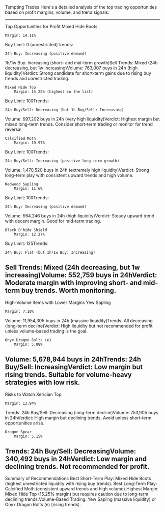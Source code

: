 Tempting Trades
Here's a detailed analysis of the top trading opportunities based on profit margins, volume, and trend signals:

---

Top Opportunities for Profit
Mixed Hide Boots

    Margin: 14.11%

Buy Limit: 0 (unrestricted)Trends:

    24h Buy: Increasing (positive demand)

1h/1w Buy: Increasing (short- and mid-term growth)Sell Trends: Mixed (24h decreasing, but 1w increasing)Volume: 763,007 buys in 24h (high liquidity)Verdict: Strong candidate for short-term gains due to rising buy trends and unrestricted trading.

    Mixed Hide Top
        Margin: 15.25% (highest in the list)

Buy Limit: 100Trends:

    24h Buy/Sell: Decreasing (but 1h Buy/Sell: Increasing)

Volume: 997,202 buys in 24h (very high liquidity)Verdict: Highest margin but mixed long-term trends. Consider short-term trading or monitor for trend reversal.

    Calcified Moth
        Margin: 10.97%

Buy Limit: 100Trends:

    24h Buy/Sell: Increasing (positive long-term growth)

Volume: 1,470,520 buys in 24h (extremely high liquidity)Verdict: Strong long-term play with consistent upward trends and high volume.

    Redwood Sapling
        Margin: 11.6%

Buy Limit: 100Trends:

    24h Buy: Increasing (positive demand)

Volume: 964,246 buys in 24h (high liquidity)Verdict: Steady upward trend with decent margin. Good for mid-term trading.

    Black D'hide Shield
        Margin: 12.27%

Buy Limit: 125Trends:

    24h Buy: Flat (but 1h/1w Buy: Increasing)

Sell Trends: Mixed (24h decreasing, but 1w increasing)Volume: 552,759 buys in 24hVerdict: Moderate margin with improving short- and mid-term buy trends. Worth monitoring.
---

High-Volume Items with Lower Margins
Yew Sapling

    Margin: 7.10%

Volume: 11,954,305 buys in 24h (massive liquidity)Trends: All decreasing (long-term decline)Verdict: High liquidity but not recommended for profit unless volume-based trading is the goal.

    Onyx Dragon Bolts (e)
        Margin: 5.08%

Volume: 5,678,944 buys in 24hTrends: 24h Buy/Sell: IncreasingVerdict: Low margin but rising trends. Suitable for volume-heavy strategies with low risk.
---

Risks to Watch
Xerician Top

    Margin: 13.94%

Trends: 24h Buy/Sell: Decreasing (long-term decline)Volume: 753,905 buys in 24hVerdict: High margin but declining trends. Avoid unless short-term opportunities arise.

    Dragon Spear
        Margin: 5.15%

Trends: 24h Buy/Sell: DecreasingVolume: 340,492 buys in 24hVerdict: Low margin and declining trends. Not recommended for profit.
---

Summary of Recommendations
Best Short-Term Play: Mixed Hide Boots (highest unrestricted liquidity with rising buy trends).
Best Long-Term Play: Calcified Moth (consistent upward trends and high volume).Highest Margin: Mixed Hide Top (15.25% margin) but requires caution due to long-term declining trends.Volume-Based Trading: Yew Sapling (massive liquidity) or Onyx Dragon Bolts (e) (rising trends).